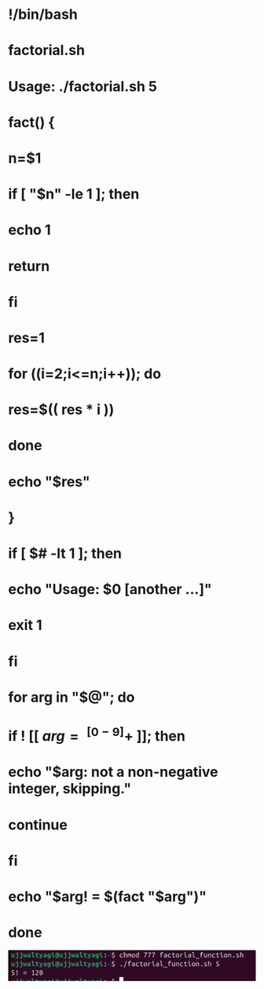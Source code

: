 # !/bin/bash
# factorial.sh
# Usage: ./factorial.sh 5

# fact() {
  # n=$1
  # if [ "$n" -le 1 ]; then
  # echo 1
  # return
  # fi
  # res=1
  # for ((i=2;i<=n;i++)); do
  # res=$(( res * i ))
  # done
  # echo "$res"
# }

# if [ $# -lt 1 ]; then
  # echo "Usage: $0 <non-negative-integer> [another ...]"
  # exit 1
# fi

# for arg in "$@"; do
  # if ! [[ $arg =~ ^[0-9]+$ ]]; then
  # echo "$arg: not a non-negative integer, skipping."
  # continue
  # fi
 # echo "$arg! = $(fact "$arg")"
# done

![](../Unit%20-%207/images/2025-10-27-21-48-25.png)